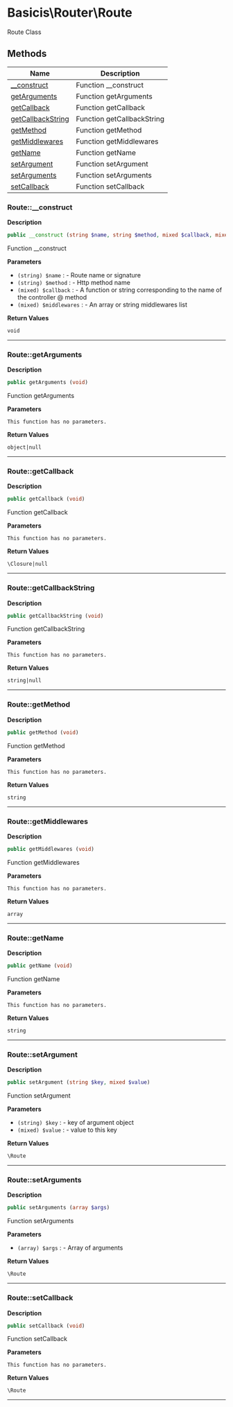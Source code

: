 # Basicis\Router\Route  

Route Class





## Methods

| Name | Description |
|------|-------------|
|[__construct](#route__construct)|Function __construct|
|[getArguments](#routegetarguments)|Function getArguments|
|[getCallback](#routegetcallback)|Function getCallback|
|[getCallbackString](#routegetcallbackstring)|Function getCallbackString|
|[getMethod](#routegetmethod)|Function getMethod|
|[getMiddlewares](#routegetmiddlewares)|Function getMiddlewares|
|[getName](#routegetname)|Function getName|
|[setArgument](#routesetargument)|Function setArgument|
|[setArguments](#routesetarguments)|Function setArguments|
|[setCallback](#routesetcallback)|Function setCallback|




### Route::__construct  

**Description**

```php
public __construct (string $name, string $method, mixed $callback, mixed $middlewares)
```

Function __construct 

 

**Parameters**

* `(string) $name`
: - Route name or signature  
* `(string) $method`
: - Http method name  
* `(mixed) $callback`
: - A function or string corresponding to the name of the controller @ method  
* `(mixed) $middlewares`
: - An array or string middlewares list  

**Return Values**

`void`


<hr />


### Route::getArguments  

**Description**

```php
public getArguments (void)
```

Function getArguments 

 

**Parameters**

`This function has no parameters.`

**Return Values**

`object|null`




<hr />


### Route::getCallback  

**Description**

```php
public getCallback (void)
```

Function getCallback 

 

**Parameters**

`This function has no parameters.`

**Return Values**

`\Closure|null`




<hr />


### Route::getCallbackString  

**Description**

```php
public getCallbackString (void)
```

Function getCallbackString 

 

**Parameters**

`This function has no parameters.`

**Return Values**

`string|null`




<hr />


### Route::getMethod  

**Description**

```php
public getMethod (void)
```

Function getMethod 

 

**Parameters**

`This function has no parameters.`

**Return Values**

`string`




<hr />


### Route::getMiddlewares  

**Description**

```php
public getMiddlewares (void)
```

Function getMiddlewares 

 

**Parameters**

`This function has no parameters.`

**Return Values**

`array`




<hr />


### Route::getName  

**Description**

```php
public getName (void)
```

Function getName 

 

**Parameters**

`This function has no parameters.`

**Return Values**

`string`




<hr />


### Route::setArgument  

**Description**

```php
public setArgument (string $key, mixed $value)
```

Function setArgument 

 

**Parameters**

* `(string) $key`
: - key of argument object  
* `(mixed) $value`
: - value to this key  

**Return Values**

`\Route`




<hr />


### Route::setArguments  

**Description**

```php
public setArguments (array $args)
```

Function setArguments 

 

**Parameters**

* `(array) $args`
: - Array of arguments  

**Return Values**

`\Route`




<hr />


### Route::setCallback  

**Description**

```php
public setCallback (void)
```

Function setCallback 

 

**Parameters**

`This function has no parameters.`

**Return Values**

`\Route`




<hr />

